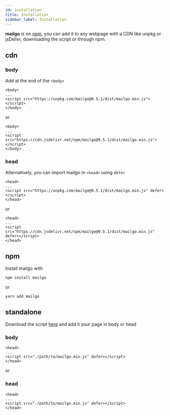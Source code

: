 ```yaml
---
id: installation
title: Installation
sidebar_label: Installation
---
```


**mailgo** is on <a href="https://www.npmjs.com/package/mailgo">npm</a>, you can add it to any webpage with a CDN like unpkg or jsDelivr, downloading the script or through npm.

## cdn

### body

Add at the end of the `<body>`

```
<body>
...
<script src="https://unpkg.com/mailgo@0.5.1/dist/mailgo.min.js"></script>
</body>
```

or

```
<body>
...
<script src="https://cdn.jsdelivr.net/npm/mailgo@0.5.1/dist/mailgo.min.js"></script>
</body>
```

### head

Alternatively, you can import mailgo in `<head>` using `defer`

```
<head>
...
<script src="https://unpkg.com/mailgo@0.5.1/dist/mailgo.min.js" defer></script>
</head>
```

or

```
<head>
...
<script src="https://cdn.jsdelivr.net/npm/mailgo@0.5.1/dist/mailgo.min.js" defer></script>
</head>
```

## npm

Install mailgo with

```
npm install mailgo
```

or

```
yarn add mailgo
```

## standalone

Download the script <a href="https://unpkg.com/mailgo@0.5.1/dist/mailgo.min.js">here</a> and add it your page in body or head

### body

```
<head>
...
<script src="./path/to/mailgo.min.js" defer></script>
</head>
```

or

### head

```
<head>
...
<script src="./path/to/mailgo.min.js" defer></script>
</head>
```
